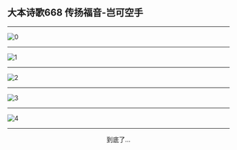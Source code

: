
## 大本诗歌668 传扬福音-岂可空手
        
<div id="aplayer0"></div>

---

<img alt="0" data-original="/data/d0666/0.png">

---

<img alt="1" data-original="/data/d0666/1.png">

---

<img alt="2" data-original="/data/d0666/2.png">

---

<img alt="3" data-original="/data/d0666/3.png">

---

<img alt="4" data-original="/data/d0666/4.png">

---

<p style="text-align: center">到底了...</p>

<script src="/js/dist-view.js"></script>

<script>
MAIN.id = 'd0666';
        
const ap0 = new APlayer({
    container: document.getElementById('aplayer0'),
    volume: 1,
    loop: 'none',
    preload: 'none',
    audio: [{
        name: '大本诗歌668.mp3',
        artist: '大本诗歌',
        url: 'https://res.wx.qq.com/voice/getvoice?mediaid=MzI0NTk3MDM5M18yMjQ3NDk2MDg2',
        cover: '/favicon'
    }]
});
</script>
